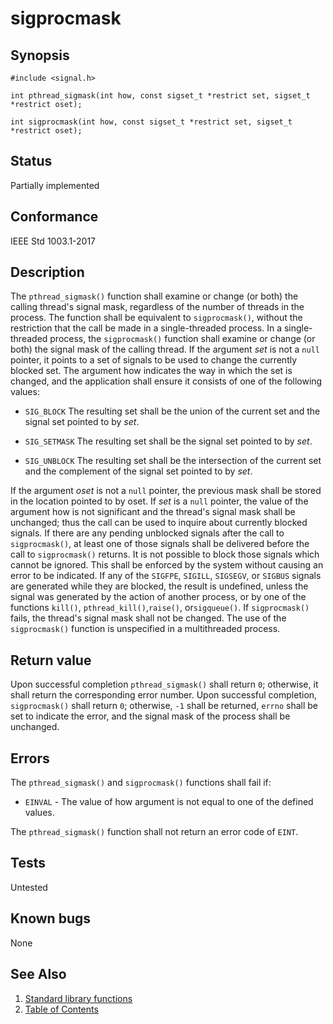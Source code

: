 # sigprocmask

## Synopsis

`#include <signal.h>`

`int pthread_sigmask(int how, const sigset_t *restrict set, sigset_t *restrict oset);`

`int sigprocmask(int how, const sigset_t *restrict set, sigset_t *restrict oset);`

## Status

Partially implemented

## Conformance

IEEE Std 1003.1-2017

## Description

The `pthread_sigmask()` function shall examine or change (or both) the calling thread's signal mask, regardless of the
number of threads in the process. The function shall be equivalent to `sigprocmask()`, without the restriction that the
call be made in a single-threaded process.
In a single-threaded process, the `sigprocmask()` function shall examine or change (or both) the signal mask of the
calling thread.
If the argument _set_ is not a `null` pointer, it points to a set of signals to be used to change the currently blocked
set.
The argument how indicates the way in which the set is changed, and the application shall ensure it consists of one of
the following values:

* `SIG_BLOCK`
The resulting set shall be the union of the current set and the signal set pointed to by _set_.

* `SIG_SETMASK`
The resulting set shall be the signal set pointed to by _set_.

* `SIG_UNBLOCK`
The resulting set shall be the intersection of the current set and the complement of the signal set pointed to by
_set_.

If the argument _oset_ is not a `null` pointer, the previous mask shall be stored in the location pointed to by oset.
If _set_ is a `null` pointer, the value of the argument how is not significant and the thread's signal mask shall be
unchanged; thus the call can be used to inquire about currently blocked signals.
If there are any pending unblocked signals after the call to `sigprocmask()`, at least one of those signals shall be
delivered before the call to `sigprocmask()` returns.
It is not possible to block those signals which cannot be ignored. This shall be enforced by the system without causing
an error to be indicated.
If any of the `SIGFPE`, `SIGILL`, `SIGSEGV`, or `SIGBUS` signals are generated while they are blocked, the result is
undefined, unless the signal was generated by the action of another process, or by one of the functions `kill()`,
`pthread_kill()`,`raise()`, or`sigqueue()`.
If `sigprocmask()` fails, the thread's signal mask shall not be changed.
The use of the `sigprocmask()` function is unspecified in a multithreaded process.

## Return value

Upon successful completion `pthread_sigmask()` shall return `0`; otherwise, it shall return the corresponding error
number.
Upon successful completion, `sigprocmask()` shall return `0`; otherwise, `-1` shall be returned, `errno` shall be set to
indicate the error, and the signal mask of the process shall be unchanged.

## Errors

The `pthread_sigmask()` and `sigprocmask()` functions shall fail if:

* `EINVAL` - The value of how argument is not equal to one of the defined values. </br>
  
The `pthread_sigmask()` function shall not return an error code of `EINT`.

## Tests

Untested

## Known bugs

None

## See Also

1. [Standard library functions](../README.md)
2. [Table of Contents](../../../README.md)
